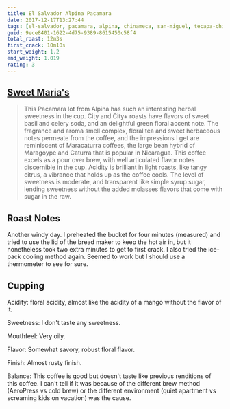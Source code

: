 ```yaml
---
title: El Salvador Alpina Pacamara
date: 2017-12-17T13:27:44
tags: [el-salvador, pacamara, alpina, chinameca, san-miguel, tecapa-chinameca ]
guid: 9ece8401-1622-4d75-9389-8615450c58f4
total_roast: 12m3s
first_crack: 10m10s
start_weight: 1.2
end_weight: 1.019
rating: 3
---
```


## [Sweet Maria's][sm]

[sm]: https://web.archive.org/web/20171110224449/https://www.sweetmarias.com/product/el-salvador-alpina-pacamara

> This Pacamara lot from Alpina has such an interesting herbal sweetness in the
> cup. City and City+ roasts have flavors of sweet basil and celery soda, and an
> delightful green floral accent note. The fragrance and aroma smell complex,
> floral tea and sweet herbaceous notes permeate from the coffee, and the
> impressions I get are reminiscent of Maracaturra coffees, the large bean
> hybrid of Maragoype and Caturra that is popular in Nicaragua. This coffee
> excels as a pour over brew, with well articulated flavor notes discernible in
> the cup. Acidity is brilliant in light roasts, like tangy citrus, a vibrance
> that holds up as the coffee cools. The level of sweetness is moderate, and
> transparent like simple syrup sugar, lending sweetness without the added
> molasses flavors that come with sugar in the raw.

## Roast Notes

Another windy day.  I preheated the bucket for four minutes (measured) and tried
to use the lid of the bread maker to keep the hot air in, but it nonetheless
took two extra minutes to get to first crack.  I also tried the ice-pack cooling
method again.  Seemed to work but I should use a thermometer to see for sure.

## Cupping

Acidity: floral acidity, almost like the acidity of a mango without the flavor
of it.

Sweetness: I don't taste any sweetness.

Mouthfeel: Very oily.

Flavor: Somewhat savory, robust floral flavor.

Finish: Almost rusty finish.

Balance: This coffee is good but doesn't taste like previous renditions of this
coffee.  I can't tell if it was because of the different brew method (AeroPress
vs cold brew) or the different environment (quiet apartment vs screaming kids on
vacation) was the cause.
